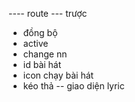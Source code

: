 ---- route
--- trược
- đồng bộ
- active
- change nn
- id bài hát
- icon chạy bài hát
- kéo thả
-- giao diện lyric